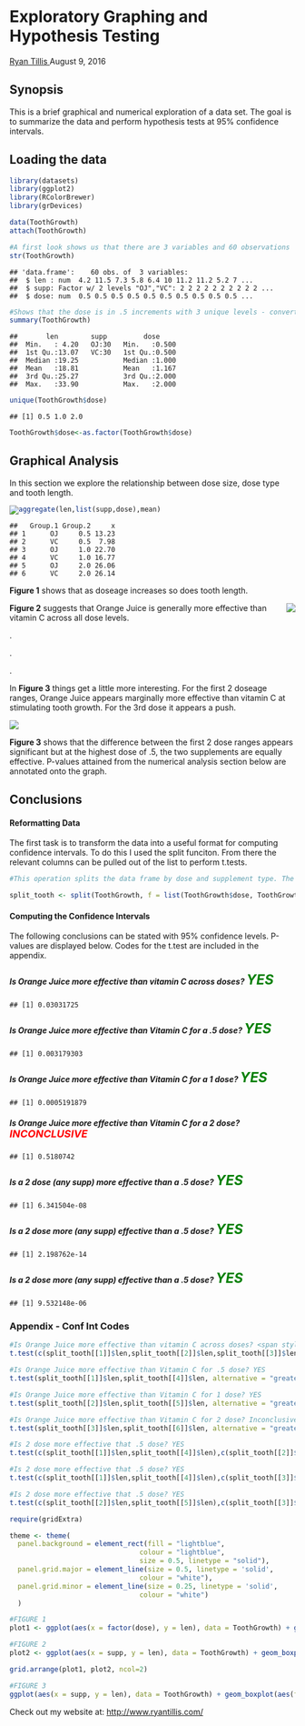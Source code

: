 Exploratory Graphing and Hypothesis Testing
================
<a href="http://www.ryantillis.com"> Ryan Tillis </a>
August 9, 2016

Synopsis
--------

This is a brief graphical and numerical exploration of a data set. The goal is to summarize the data and perform hypothesis tests at 95% confidence intervals.

Loading the data
----------------

``` r
library(datasets)
library(ggplot2)
library(RColorBrewer)
library(grDevices)

data(ToothGrowth)
attach(ToothGrowth)

#A first look shows us that there are 3 variables and 60 observations
str(ToothGrowth)
```

    ## 'data.frame':    60 obs. of  3 variables:
    ##  $ len : num  4.2 11.5 7.3 5.8 6.4 10 11.2 11.2 5.2 7 ...
    ##  $ supp: Factor w/ 2 levels "OJ","VC": 2 2 2 2 2 2 2 2 2 2 ...
    ##  $ dose: num  0.5 0.5 0.5 0.5 0.5 0.5 0.5 0.5 0.5 0.5 ...

``` r
#Shows that the dose is in .5 increments with 3 unique levels - converted to factors
summary(ToothGrowth)
```

    ##       len        supp         dose      
    ##  Min.   : 4.20   OJ:30   Min.   :0.500  
    ##  1st Qu.:13.07   VC:30   1st Qu.:0.500  
    ##  Median :19.25           Median :1.000  
    ##  Mean   :18.81           Mean   :1.167  
    ##  3rd Qu.:25.27           3rd Qu.:2.000  
    ##  Max.   :33.90           Max.   :2.000

``` r
unique(ToothGrowth$dose)
```

    ## [1] 0.5 1.0 2.0

``` r
ToothGrowth$dose<-as.factor(ToothGrowth$dose)
```

Graphical Analysis
------------------

In this section we explore the relationship between dose size, dose type and tooth length.

<img src="ToothGrowth_files/figure-markdown_github/pressure-1.png" style="float:left" />

``` r
aggregate(len,list(supp,dose),mean)
```

    ##   Group.1 Group.2     x
    ## 1      OJ     0.5 13.23
    ## 2      VC     0.5  7.98
    ## 3      OJ     1.0 22.70
    ## 4      VC     1.0 16.77
    ## 5      OJ     2.0 26.06
    ## 6      VC     2.0 26.14

**Figure 1** shows that as doseage increases so does tooth length.

<img src="ToothGrowth_files/figure-markdown_github/plot2-1.png" style="float:right" />

**Figure 2** suggests that Orange Juice is generally more effective than vitamin C across all dose levels.

.

.

.

In **Figure 3** things get a little more interesting. For the first 2 doseage ranges, Orange Juice appears marginally more effective than vitamin C at stimulating tooth growth. For the 3rd dose it appears a push.

![](ToothGrowth_files/figure-markdown_github/plot3-1.png)

**Figure 3** shows that the difference between the first 2 dose ranges appears significant but at the highest dose of .5, the two supplements are equally effective. P-values attained from the numerical analysis section below are annotated onto the graph.

Conclusions
-----------

#### Reformatting Data

The first task is to transform the data into a useful format for computing confidence intervals. To do this I used the split funciton. From there the relevant columns can be pulled out of the list to perform t.tests.

``` r
#This operation splits the data frame by dose and supplement type. The result is a list 6 data frames each with 10 observations controlled for dose and supplement type.

split_tooth <- split(ToothGrowth, f = list(ToothGrowth$dose, ToothGrowth$supp))
```

#### Computing the Confidence Intervals

The following conclusions can be stated with 95% confidence levels. P-values are displayed below. Codes for the t.test are included in the appendix.

##### Is Orange Juice more effective than vitamin C across doses? <font size="+2"><span style="color:green">YES</span></font>

    ## [1] 0.03031725

##### Is Orange Juice more effective than Vitamin C for a .5 dose? <font size="+2"><span style="color:green">YES</span></font>

    ## [1] 0.003179303

##### Is Orange Juice more effective than Vitamin C for a 1 dose? <font size="+2"><span style="color:green">YES</span></font>

    ## [1] 0.0005191879

##### Is Orange Juice more effective than Vitamin C for a 2 dose? <font size="+1"> <span style="color:red">INCONCLUSIVE</span></font>

    ## [1] 0.5180742

##### Is a 2 dose (any supp) more effective than a .5 dose? <font size="+2"><span style="color:green">YES</span></font>

    ## [1] 6.341504e-08

##### Is a 2 dose more (any supp) effective than a .5 dose? <font size="+2"><span style="color:green">YES</span></font>

    ## [1] 2.198762e-14

##### Is a 2 dose more (any supp) effective than a .5 dose? <font size="+2"><span style="color:green">YES</span></font>

    ## [1] 9.532148e-06

### Appendix - Conf Int Codes

``` r
#Is Orange Juice more effective than vitamin C across doses? <span style="color:green">YES</span>
t.test(c(split_tooth[[1]]$len,split_tooth[[2]]$len,split_tooth[[3]]$len),c(split_tooth[[4]]$len,split_tooth[[5]]$len,split_tooth[[6]]$len), alternative = "greater")$p.value

#Is Orange Juice more effective than Vitamin C for .5 dose? YES
t.test(split_tooth[[1]]$len,split_tooth[[4]]$len, alternative = "greater")$p.value

#Is Orange Juice more effective than Vitamin C for 1 dose? YES
t.test(split_tooth[[2]]$len,split_tooth[[5]]$len, alternative = "greater")$p.value

#Is Orange Juice more effective than Vitamin C for 2 dose? Inconclusive
t.test(split_tooth[[3]]$len,split_tooth[[6]]$len, alternative = "greater")$p.value

#Is 2 dose more effective that .5 dose? YES
t.test(c(split_tooth[[1]]$len,split_tooth[[4]]$len),c(split_tooth[[2]]$len,split_tooth[[5]]$len), alternative = "less")$p.value

#Is 2 dose more effective that .5 dose? YES
t.test(c(split_tooth[[1]]$len,split_tooth[[4]]$len),c(split_tooth[[3]]$len,split_tooth[[6]]$len), alternative = "less")$p.value

#Is 2 dose more effective that .5 dose? YES
t.test(c(split_tooth[[2]]$len,split_tooth[[5]]$len),c(split_tooth[[3]]$len,split_tooth[[6]]$len), alternative = "less")$p.value
```

``` r
require(gridExtra)

theme <- theme(
  panel.background = element_rect(fill = "lightblue",
                                colour = "lightblue",
                                size = 0.5, linetype = "solid"),
  panel.grid.major = element_line(size = 0.5, linetype = 'solid',
                                colour = "white"), 
  panel.grid.minor = element_line(size = 0.25, linetype = 'solid',
                                colour = "white")
  ) 

#FIGURE 1
plot1 <- ggplot(aes(x = factor(dose), y = len), data = ToothGrowth) + geom_boxplot(aes(fill = factor(dose))) + theme + scale_fill_brewer(palette="PuBu") + labs(title = "Figure 1")

#FIGURE 2
plot2 <- ggplot(aes(x = supp, y = len), data = ToothGrowth) + geom_boxplot(aes(fill = supp)) + theme + scale_fill_brewer(palette="YlOrRd") + labs(title = "Figure 2")

grid.arrange(plot1, plot2, ncol=2)
```

``` r
#FIGURE 3
ggplot(aes(x = supp, y = len), data = ToothGrowth) + geom_boxplot(aes(fill = supp)) + facet_wrap(~ dose) + theme + scale_fill_brewer(palette="YlOrRd")+ labs(title = "Figure 3") + annotate("text", x = 1.5, y = 2, label = c("p = .03","p = .0005","p = .5"))
```

Check out my website at: <http://www.ryantillis.com/>
